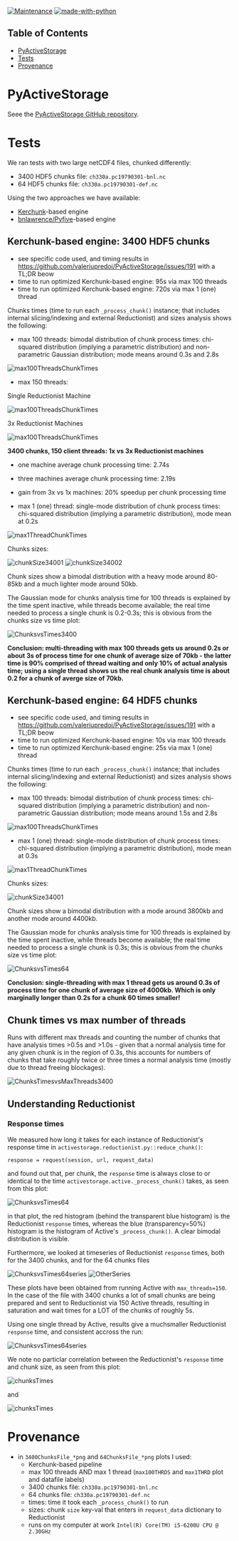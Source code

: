 
[![Maintenance](https://img.shields.io/badge/Maintained%3F-yes-green.svg)](https://GitHub.com/Naereen/StrapDown.js/graphs/commit-activity)
[![made-with-python](https://img.shields.io/badge/Made%20with-Python-1f425f.svg)](https://www.python.org/)

Table of Contents
-----------------
* [PyActiveStorage](#PyActiveStorage)
* [Tests](#Tests)
* [Provenance](#Provenance)

# PyActiveStorage

Seee the [PyActiveStorage GitHub repository](https://github.com/valeriupredoi/PyActiveStorage).

# Tests

We ran tests with two large netCDF4 files, chunked differently:

- 3400 HDF5 chunks file: `ch330a.pc19790301-bnl.nc`
- 64 HDF5 chunks file: `ch330a.pc19790301-def.nc`

Using the two approaches we have available:

- [Kerchunk](https://github.com/fsspec/kerchunk)-based engine
- [bnlawrence/Pyfive](https://github.com/bnlawrence/pyfive/tree/issue60)-based engine

## Kerchunk-based engine: 3400 HDF5 chunks

- see specific code used, and timing results in https://github.com/valeriupredoi/PyActiveStorage/issues/191 with a TL;DR beow
- time to run optimized Kerchunk-based engine: 95s via max 100 threads
- time to run optimized Kerchunk-based engine: 720s via max 1 (one) thread

Chunks times (time to run each `_process_chunk()` instance; that includes internal slicing/indexing and external Reductionist) and sizes analysis shows the following:

- max 100 threads: bimodal distribution of chunk process times: chi-squared distribution (implying a parametric distribution) and non-parametric Gaussian distribution; mode means around 0.3s and 2.8s

![max100ThreadsChunkTimes](https://github.com/valeriupredoi/testing_PyActiveStorage/blob/main/plots/3400ChunksFile-max100THRDS_Chunks_Times_Hist.png)

- max 150 threads:

Single Reductionist Machine

![max100ThreadsChunkTimes](https://github.com/valeriupredoi/testing_PyActiveStorage/blob/main/plots/3400ChunksFile-max150THRDS_Chunks_Times_Hist.png)

3x Reductionist Machines

![max100ThreadsChunkTimes](https://github.com/valeriupredoi/testing_PyActiveStorage/blob/main/plots/3400ChunksFile-max150THRDS-3RED-Machines_Chunks_Times_Hist.png)

**3400 chunks, 150 client threads: 1x vs 3x Reductionist machines**

- one machine average chunk processing time: 2.74s
- three machines average chunk processing time: 2.19s
- gain from 3x vs 1x machines: 20% speedup per chunk processing time

- max 1 (one) thread: single-mode distribution of chunk process times: chi-squared distribution (implying a parametric distribution), mode mean at 0.2s

![max1ThreadChunkTimes](https://github.com/valeriupredoi/testing_PyActiveStorage/blob/main/plots/3400ChunksFile-max1THRD_Chunks_Times_Hist.png)

Chunks sizes:

![chunkSize34001](https://github.com/valeriupredoi/testing_PyActiveStorage/blob/main/plots/3400ChunksFile-max100THRDS_Chunks_Sizes_Hist.png)
![chunkSize34002](https://github.com/valeriupredoi/testing_PyActiveStorage/blob/main/plots/3400ChunksFile-max1THRD_Chunks_Sizes_Hist.png)

Chunk sizes show a bimodal distribution with a heavy mode around 80-85kb and a much lighter mode around 50kb.

The Gaussian mode for chunks analysis time for 100 threads is explained by the time spent inactive, while threads become available; the real time needed to process a single chunk is 0.2-0.3s; this is obvious from the chunks size vs time plot:

![ChunksvsTimes3400](https://github.com/valeriupredoi/testing_PyActiveStorage/blob/main/plots/3400ChunksFile-max1THRD_Sizes_vs_Times.png)

**Conclusion: multi-threading with max 100 threads gets us around 0.2s or about 3s of process time for one chunk of average size of 70kb - the latter time is 90% comprised of thread waiting and only 10% of actual analysis time; using a single thread shows us the real chunk analysis time is about 0.2 for a chunk of averge size of 70kb.**

## Kerchunk-based engine: 64 HDF5 chunks

- see specific code used, and timing results in https://github.com/valeriupredoi/PyActiveStorage/issues/191 with a TL;DR beow
- time to run optimized Kerchunk-based engine: 10s via max 100 threads
- time to run optimized Kerchunk-based engine: 25s via max 1 (one) thread 

Chunks times (time to run each `_process_chunk()` instance; that includes internal slicing/indexing and external Reductionist) and sizes analysis shows the following:

- max 100 threads: bimodal distribution of chunk process times: chi-squared distribution (implying a parametric distribution) and non-parametric Gaussian distribution; mode means around 1.5s and 2.8s

![max100ThreadsChunkTimes](https://github.com/valeriupredoi/testing_PyActiveStorage/blob/main/plots/64ChunksFile-max100THRDS_Chunks_Times_Hist.png)

- max 1 (one) thread: single-mode distribution of chunk process times: chi-squared distribution (implying a parametric distribution), mode mean at 0.3s

![max1ThreadChunkTimes](https://github.com/valeriupredoi/testing_PyActiveStorage/blob/main/plots/64ChunksFile-max1THRD_Chunks_Times_Hist.png)

Chunks sizes:

![chunkSize34001](https://github.com/valeriupredoi/testing_PyActiveStorage/blob/main/plots/64ChunksFile-max100THRDS_Chunks_Sizes_Hist.png)

Chunk sizes show a bimodal distribution with a mode around 3800kb and another mode around 4400kb.

The Gaussian mode for chunks analysis time for 100 threads is explained by the time spent inactive, while threads become available; the real time needed to process a single chunk is 0.3s; this is obvious from the chunks size vs time plot:

![ChunksvsTimes64](https://github.com/valeriupredoi/testing_PyActiveStorage/blob/main/plots/64ChunksFile-max1THRD_Sizes_vs_Times_Zoom.png)

**Conclusion: single-threading with max 1 thread gets us around 0.3s of process time for one chunk of average size of 4000kb. Which is only marginally longer than 0.2s for a chunk 60 times smaller!**

## Chunk times vs max number of threads

Runs with different max threads and counting the number of chunks that have analysis times >0.5s and >1.0s - given that a normal analysis time for any given chunk is in the region of 0.3s, this accounts for numbers of chunks that take roughly twice or three times a normal analysis time (mostly due to thread freeing blockages).

![ChunksTimesvsMaxThreads3400](https://github.com/valeriupredoi/testing_PyActiveStorage/blob/main/plots/3400ChunksFile_ChunkTimeMore-1s_vs_NoMaxThreads.png)

## Understanding Reductionist

### Response times

We measured how long it takes for each instance of Reductionist's response time in `activestorage.reductionist.py::reduce_chunk()`:

```
response = request(session, url, request_data)
```

and found out that, per chunk, the `response` time is always close to or identical to the time `activestorage.active._process_chunk()` takes, as seen from this plot:

![ChunksvsTimes64](https://github.com/valeriupredoi/testing_PyActiveStorage/blob/main/plots/3400ChunksFile-max150THRD_Reductionist_Chunks_Times.png)

in that plot, the red histogram (behind the transparent blue histogram) is the Reductionist `response` times, whereas the blue (transparency=50%) histogram is the histogram of Active's `_process_chunk()`. A clear bimodal distribution is visible.

Furthermore, we looked at timeseries of Reductionist `response` times, both for the 3400 chunks, and for the 64 chunks files

![ChunksvsTimes64series](https://github.com/valeriupredoi/testing_PyActiveStorage/blob/main/plots/3400ChunksFile-max150THRD_Reductionist_Times_Timeseries.png)
![OtherSeries](https://github.com/valeriupredoi/testing_PyActiveStorage/blob/main/plots/64ChunksFile-max150THRD_Reductionist_Times_Timeseries.png)

These plots have been obtained from running Active with `max_threads=150`. In the case of the file with 3400 chunks a lot of small chunks are being prepared and sent to Reductionist via 150 Active threads, resulting in saturation and wait times for a LOT of the chunks of roughly 5s.

Using one single thread by Active, results give a muchsmaller Reductionist `response` time, and consistent accross the run:

![ChunksvsTimes64series](https://github.com/valeriupredoi/testing_PyActiveStorage/blob/main/plots/3400ChunksFile-max1THRD_Reductionist_Times_Timeseries.png)

We note no particlar correlation between the Reductionist's `response` time and chunk size, as seen from this plot:

![chunksTimes](https://github.com/valeriupredoi/testing_PyActiveStorage/blob/main/plots/64ChunksFile-max150THRDS_Sizes_vs_ReductionistResponseTimes.png)

and

![chunksTimes](https://github.com/valeriupredoi/testing_PyActiveStorage/blob/main/plots/3400ChunksFile-max1THRD_Sizes_vs_ReductionistResponseTimes.png)

# Provenance

- in `3400ChunksFile_*png` and `64ChunksFile_*png` plots I used:
  - Kerchunk-based pipeline
  - max 100 threads AND max 1 thread (`max100THRDS` and `max1THRD` plot and datafile labels)
  - 3400 chunks file: `ch330a.pc19790301-bnl.nc`
  - 64 chunks file: `ch330a.pc19790301-def.nc`
  - times: time it took each `_process_chunk()` to run
  - sizes: chunk `size` key-val that enters in `request_data` dictionary to Reductionist
  - runs on my computer at work `Intel(R) Core(TM) i5-6200U CPU @ 2.30GHz`
